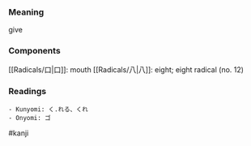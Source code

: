 ### Meaning

give

### Components

[[Radicals/口|口]]: mouth [[Radicals/八|八]]: eight; eight radical (no. 12)

### Readings

```
- Kunyomi: く.れる、くれ
- Onyomi: ゴ
```

#kanji